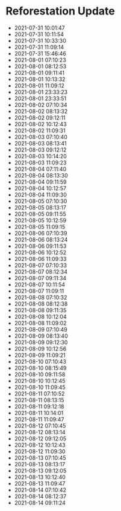 # Reforestation Update

- 2021-07-31 10:01:47
- 2021-07-31 10:11:54
- 2021-07-31 10:33:30
- 2021-07-31 11:09:14
- 2021-07-31 15:46:46
- 2021-08-01 07:10:23
- 2021-08-01 08:12:53
- 2021-08-01 09:11:41
- 2021-08-01 10:13:32
- 2021-08-01 11:09:12
- 2021-08-01 23:33:23
- 2021-08-01 23:33:51
- 2021-08-02 07:10:34
- 2021-08-02 08:13:32
- 2021-08-02 09:12:11
- 2021-08-02 10:12:43
- 2021-08-02 11:09:31
- 2021-08-03 07:10:40
- 2021-08-03 08:13:41
- 2021-08-03 09:12:12
- 2021-08-03 10:14:20
- 2021-08-03 11:09:23
- 2021-08-04 07:11:40
- 2021-08-04 08:13:30
- 2021-08-04 09:11:59
- 2021-08-04 10:12:57
- 2021-08-04 11:09:30
- 2021-08-05 07:10:30
- 2021-08-05 08:13:17
- 2021-08-05 09:11:55
- 2021-08-05 10:12:59
- 2021-08-05 11:09:15
- 2021-08-06 07:10:39
- 2021-08-06 08:13:24
- 2021-08-06 09:11:53
- 2021-08-06 10:12:52
- 2021-08-06 11:09:33
- 2021-08-07 07:10:33
- 2021-08-07 08:12:34
- 2021-08-07 09:11:34
- 2021-08-07 10:11:54
- 2021-08-07 11:09:11
- 2021-08-08 07:10:32
- 2021-08-08 08:12:38
- 2021-08-08 09:11:35
- 2021-08-08 10:12:04
- 2021-08-08 11:09:02
- 2021-08-09 07:10:49
- 2021-08-09 08:13:40
- 2021-08-09 09:12:30
- 2021-08-09 10:12:56
- 2021-08-09 11:09:21
- 2021-08-10 07:10:43
- 2021-08-10 08:15:49
- 2021-08-10 09:11:58
- 2021-08-10 10:12:45
- 2021-08-10 11:09:45
- 2021-08-11 07:10:52
- 2021-08-11 08:13:15
- 2021-08-11 09:12:18
- 2021-08-11 10:14:01
- 2021-08-11 11:09:47
- 2021-08-12 07:10:45
- 2021-08-12 08:13:14
- 2021-08-12 09:12:05
- 2021-08-12 10:12:43
- 2021-08-12 11:09:30
- 2021-08-13 07:10:45
- 2021-08-13 08:13:17
- 2021-08-13 09:12:05
- 2021-08-13 10:12:40
- 2021-08-13 11:09:47
- 2021-08-14 07:10:42
- 2021-08-14 08:12:37
- 2021-08-14 09:11:24
